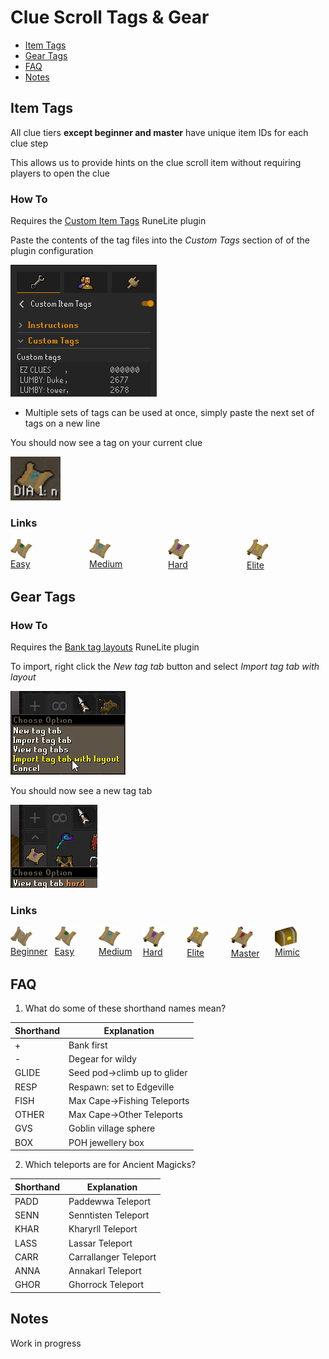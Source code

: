 # Clue Scroll Tags & Gear

- [Item Tags](#item-tags)
- [Gear Tags](#gear-tags)
- [FAQ](#faq)
- [Notes](#notes)

## Item Tags

All clue tiers **except beginner and master** have unique item IDs for each clue step

This allows us to provide hints on the clue scroll item without requiring players to open the clue

### How To

Requires the [Custom Item Tags](https://runelite.net/plugin-hub/show/custom-item-tags) RuneLite plugin

Paste the contents of the tag files into the *Custom Tags* section of of the plugin configuration

![Item Tag Config](Docs/Item%20Tag%20Config.png)

- Multiple sets of tags can be used at once, simply paste the next set of tags on a new line

You should now see a tag on your current clue

![Item Tag Example](Docs/Item%20Tag%20Example.png)

### Links

<div style="padding-bottom:50px">
    <div style="float: left; width: 25%;">
        <img style="vertical-align:middle" src="Docs/icons/Clue_scroll_(easy)_detail.webp" width="35">
        <br/>
        <a href="Easy/Easy%20Clue%20Tags.yml">Easy</a>
    </div>
    <div style="float: left; width: 25%;">
        <img style="vertical-align:middle" src="Docs/icons/Clue_scroll_(medium)_detail.webp" width="35">
        <br/>
        <a href="Medium/Medium%20Clue%20Tags.yml">Medium</a>
    </div>
    <div style="float: left; width: 25%;">
        <img style="vertical-align:middle" src="Docs/icons/Clue_scroll_(hard)_detail.webp" width="35">
        <br/>
        <a href="Hard/Hard%20Clue%20Tags.yml">Hard</a>
    </div>
    <div style="float: left; width: 25%;">
        <img style="vertical-align:middle" src="Docs/icons/Clue_scroll_(elite)_detail.webp" width="35">
        <br/>
        <a href="Elite/Elite%20Clue%20Tags.yml">Elite</a>
    </div>
</div>

## Gear Tags

### How To

Requires the [Bank tag layouts](https://runelite.net/plugin-hub/show/bank-tag-layouts) RuneLite plugin

To import, right click the *New tag tab* button and select *Import tag tab with layout*

![Bank Tag Import](Docs/Bank%20Tag%20Import.png)

You should now see a new tag tab

![Bank Tag Example](Docs/Bank%20Tag%20Example.png)

### Links

<div style="padding-bottom:50px">
    <div style="float: left; width: 14%;">
        <img style="vertical-align:middle" src="Docs/icons/Clue_scroll_(beginner)_detail.webp" width="35">
        <br/>
        <a href="Beginner/Gear/README.md">Beginner</a>
    </div>
    <div style="float: left; width: 14%;">
        <img style="vertical-align:middle" src="Docs/icons/Clue_scroll_(easy)_detail.webp" width="35">
        <br/>
        <a href="Easy/Gear/README.md">Easy</a>
    </div>
    <div style="float: left; width: 14%;">
        <img style="vertical-align:middle" src="Docs/icons/Clue_scroll_(medium)_detail.webp" width="35">
        <br/>
        <a href="Medium/Gear/README.md">Medium</a>
    </div>
    <div style="float: left; width: 14%;">
        <img style="vertical-align:middle" src="Docs/icons/Clue_scroll_(hard)_detail.webp" width="35">
        <br/>
        <a href="Hard/Gear/README.md">Hard</a>
    </div>
    <div style="float: left; width: 14%;">
        <img style="vertical-align:middle" src="Docs/icons/Clue_scroll_(elite)_detail.webp" width="35">
        <br/>
        <a href="Elite/Gear/README.md">Elite</a>
    </div>
        <div style="float: left; width: 14%;">
        <img style="vertical-align:middle" src="Docs/icons/Clue_scroll_(master)_detail.webp" width="35">
        <br/>
        <a href="Master/Gear/README.md">Master</a>
    </div>
    <div style="float: left; width: 14%;">
        <img style="vertical-align:middle" src="Docs/icons/Mimic_detail.webp" width="35">
        <br/>
        <a href="Mimic/Gear/README.md">Mimic</a>
    </div>
</div>

## FAQ

1. What do some of these shorthand names mean?

| Shorthand | Explanation                      |
| --------- | -------------------------------- |
| +         | Bank first                       |
| -         | Degear for wildy                 |
| GLIDE     | Seed pod&rarr;climb up to glider |
| RESP      | Respawn: set to Edgeville        |
| FISH      | Max Cape&rarr;Fishing Teleports  |
| OTHER     | Max Cape&rarr;Other Teleports    |
| GVS       | Goblin village sphere            |
| BOX       | POH jewellery box                |

2. Which teleports are for Ancient Magicks?

| Shorthand | Explanation           |
| --------- | --------------------- |
| PADD      | Paddewwa Teleport     |
| SENN      | Senntisten Teleport   |
| KHAR      | Kharyrll Teleport     |
| LASS      | Lassar Teleport       |
| CARR      | Carrallanger Teleport |
| ANNA      | Annakarl Teleport     |
| GHOR      | Ghorrock Teleport     |

## Notes

Work in progress
